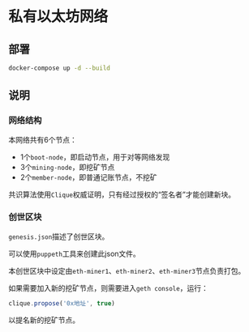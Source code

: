 # 私有以太坊网络

## 部署

```sh
docker-compose up -d --build
```

## 说明

### 网络结构

本网络共有6个节点：

- 1个`boot-node`，即启动节点，用于对等网络发现
- 3个`mining-node`，即挖矿节点
- 2个`member-node`，即普通记账节点，不挖矿

共识算法使用`Clique`权威证明，只有经过授权的“签名者”才能创建新块。

### 创世区块

`genesis.json`描述了创世区块。

可以使用`puppeth`工具来创建此json文件。

本创世区块中设定由`eth-miner1`、`eth-miner2`、`eth-miner3`节点负责打包。

如果需要加入新的挖矿节点，则需要进入`geth console`，运行：

```js
clique.propose('0x地址', true)
```

以提名新的挖矿节点。

